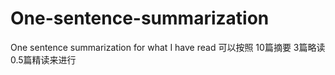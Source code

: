 # One-sentence-summarization
One sentence summarization for what I have read
可以按照
10篇摘要 3篇略读 0.5篇精读来进行
